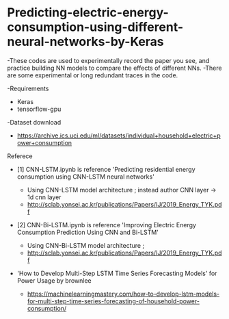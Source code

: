 # Predicting-electric-energy-consumption-using-different-neural-networks-by-Keras

-These codes are used to experimentally record the paper you see, and practice building NN models to compare the effects of different NNs.
-There are some experimental or long redundant traces in the code.

-Requirements
 - Keras
 - tensorflow-gpu

-Dataset download
 - https://archive.ics.uci.edu/ml/datasets/individual+household+electric+power+consumption

Referece 
- [1] CNN-LSTM.ipynb is reference 'Predicting residential energy consumption using CNN-LSTM neural
networks'
  - Using CNN-LSTM model architecture ; instead author CNN layer -> 1d cnn layer
  - http://sclab.yonsei.ac.kr/publications/Papers/IJ/2019_Energy_TYK.pdf

- [2] CNN-Bi-LSTM.ipynb is reference 'Improving Electric Energy Consumption Prediction
Using CNN and Bi-LSTM'
  - Using CNN-Bi-LSTM model architecture ; 
  - http://sclab.yonsei.ac.kr/publications/Papers/IJ/2019_Energy_TYK.pdf
  
- 'How to Develop Multi-Step LSTM Time Series Forecasting Models' for Power Usage by brownlee
  - https://machinelearningmastery.com/how-to-develop-lstm-models-for-multi-step-time-series-forecasting-of-household-power-consumption/
